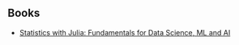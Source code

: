 ## Books
- [Statistics with Julia: Fundamentals for Data Science, ML and AI](https://drive.google.com/file/d/1HX61MfwS99zX6HXoh-r1tYbZhQoYJZ1h/view)